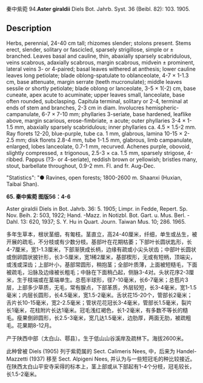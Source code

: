 秦中紫菀
94.**Aster giraldii** Diels Bot. Jahrb. Syst. 36 (Beibl. 82): 103. 1905.

## Description
Herbs, perennial, 24-40 cm tall; rhizomes slender; stolons present. Stems erect, slender, solitary or fascicled, sparsely strigillose, simple or ± branched. Leaves basal and cauline, thin, abaxially sparsely scabridulous, veins scabrous, adaxially scabrous, margin scabrous, midvein ± prominent, lateral veins 3- or 4-paired; basal leaves withered at anthesis; lower cauline leaves long petiolate; blade oblong-spatulate to oblanceolate, 4-7 × 1-1.3 cm, base attenuate, margin serrate (teeth mucronulate); middle leaves sessile or shortly petiolate; blade oblong or lanceolate, 3-5 × 1(-2) cm, base cuneate, apex acute to acuminate; upper leaves small, lanceolate, base often rounded, subclasping. Capitula terminal, solitary or 2-4, terminal at ends of stem and branches, 2-3 cm in diam. Involucres hemispheric-campanulate, 6-7 × 7-10 mm; phyllaries 3-seriate, base hardened, leaflike above, margin scarious, erose-fimbriate, ± acute; outer phyllaries 3-4 × 1-1.5 mm, abaxially sparsely scabridulous; inner phyllaries ca. 4.5 × 1.5-2 mm. Ray florets 12-20, blue-purple, tube ca. 1 mm, glabrous, lamina 10-15 × 2-2.5 mm; disk florets 2.8-4 mm, tube 1-1.5 mm, glabrous, limb campanulate, enlarged, lobes lanceolate, 0.7-1 mm, recurved. Achenes purple, obovoid, slightly compressed, ± trigonous, 2.5-3 × ca. 1.5 mm, sparsely strigose, 4-ribbed. Pappus (?3- or 4-seriate), reddish brown or yellowish; bristles many, stout, barbellate throughout, 0.9-2 mm. Fl. and fr. Aug-Dec.

  "Statistics": "● Ravines, open forests; 1800-2600 m. Shaanxi (Huxian, Taibai Shan).

**65. 秦中紫菀 图版56：4-6**

Aster giraldii Diels in Bot. Jahrb. 36: 5. 1905; Limpr. in Fedde, Repert. Sp. Nov. Beih. 2: 503, 1922; Hand. -Mazz. in Notizbl. Bot. Gart. u. Mus. Berl. -Dahl. 13: 620, 1937; S. Y. Hu in Quart. Journ. Taiwan Mus. 10; 286. 1965.

多年生草本，根状茎细，有匍枝。茎直立，高24-40厘米，纤细，单生或丛生，被开展的疏毛，不分枝或有少数分枝。基部叶在花期枯萎；下部叶长圆状匙形，长4-7厘米，宽1-1.3厘米，下部渐狭成长柄，边缘有疏或小尖头状齿；中部叶长圆状或倒卵圆状披针形，长3-5厘米，宽1稀2厘米，基部楔形，无或有短柄，顶端尖，或浅或深齿；上部叶小，基部常圆形，稍抱茎；全部叶质薄，上面被短糙毛，下面被疏毛，沿脉及边缘被长粗毛；中脉在下面稍凸起，侧脉3-4对。头状花序2-3厘米，生于枝端或在茎端单生。总苞半球形，径7-10毫米，长6-7毫米；总苞片3层，上部多少草质，无毛，常有腺点，下部革质，外层较短，长3-4毫米，宽1-1.5毫米；内层长圆形，长4.5毫米，宽1.5-2毫米。舌状花15-20个，管部长2毫米；舌片长10-15毫米，宽2-2.5毫米；管状花花冠长3-4毫米，管部长1.5毫米，裂片长1毫米，花柱附片长达1毫米。冠毛浅红褐色，长1-2毫米，有多数不等长的糙毛。瘦果倒卵圆形，长2.5-3毫米，宽几达1.5毫米，边肋厚，两面无肋，被疏粗毛。花果期8-12月。

产于陕西中部（太白山、鄠县）。生于低山山谷溪岸及疏林下。海拔2600米。

此种曾被 Diels (1905) 列于紫菀属的 Sect. Calimeris Nees, 中，后来为 Handel-Mazzetti (1937) 移至 Sect. Alpigeni Nees, 并认为与一些短冠毛的种比较接近。在陕西太白山平安寺采得的标本上，茎上部或从下部起有1-4个分枝，冠毛较长，长1.5-2毫米。
